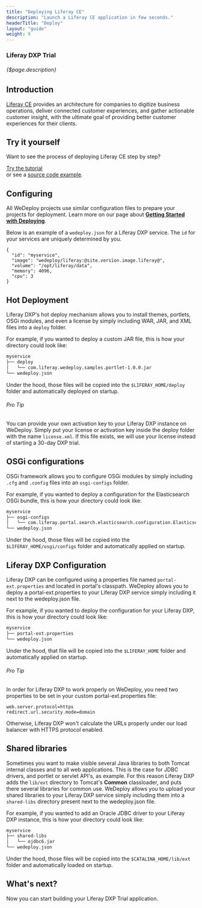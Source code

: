 ```yaml
---
title: "Deploying Liferay CE"
description: "Launch a Liferay CE application in few seconds."
headerTitle: "Deploy"
layout: "guide"
weight: 9
---
```


### Liferay DXP Trial

###### {$page.description}

<article id="1">

## Introduction

[Liferay CE](https://community.liferay.com/-/portal) provides an architecture for companies to digitize business operations, deliver connected customer experiences, and gather actionable customer insight, with the ultimate goal of providing better customer experiences for their clients.

</article>

<article id="2">

## Try it yourself

Want to see the process of deploying Liferay CE step by step?

<div class="guide-btn-cta">
  <a class="btn btn-accent btn-lg" href="/tutorials/liferay-ce/" target="_blank">
    <span class="icon-16-external"></span>Try the tutorial
  </a>
</div>

<div class="guide-aux-cta">
	or see a <a href="https://github.com/wedeploy-examples/liferay-dxp-example" target="_blank">source code example</a>.
</div>

</article>

<article id="3">

## Configuring

<aside>

All WeDeploy projects use similar configuration files to prepare your projects for deployment. Learn more on our page about <strong><a href="/docs/deploy/getting-started/">Getting Started with Deploying</a></strong>.

</aside>

Below is an example of a `wedeploy.json` for a Liferay DXP service. The `id` for your services are uniquely determined by you.

```application/json
{
  "id": "myservice",
  "image": "wedeploy/liferay:@site.version.image.liferay@",
  "volume": "/opt/liferay/data",
  "memory": 4096,
  "cpu": 3
}
```

</article>

<article id="4">

## Hot Deployment

Liferay DXP's hot deploy mechanism allows you to install themes, portlets, OSGi modules, and even a license by simply including WAR, JAR, and XML files into a `deploy` folder.

For example, if you wanted to deploy a custom JAR file, this is how your directory could look like:

```xml
myservice
├── deploy
│   └── com.liferay.wedeploy.samples.portlet-1.0.0.jar
└── wedeploy.json
```

Under the hood, those files will be copied into the `$LIFERAY_HOME/deploy` folder and automatically deployed on startup.

<aside>

###### <span class="icon-16-star"></span> Pro Tip

You can provide your own activation key to your Liferay DXP instance on WeDeploy. Simply put your license or activation key inside the deploy folder with the name `license.xml`. If this file exists, we will use your license instead of starting a 30-day DXP trial.

</aside>

</article>

<article id="5">

## OSGi configurations

OSGi framework allows you to configure OSGi modules by simply including `.cfg` and `.config` files into an `osgi-configs` folder.

For example, if you wanted to deploy a configuration for the Elasticsearch OSGi bundle, this is how your directory could look like:

```xml
myservice
├── osgi-configs
│   └── com.liferay.portal.search.elasticsearch.configuration.ElasticsearchConfiguration.config
└── wedeploy.json
```

Under the hood, those files will be copied into the `$LIFERAY_HOME/osgi/configs` folder and automatically applied on startup.

</article>

<article id="6">

## Liferay DXP Configuration

Liferay DXP can be configured using a properties file named `portal-ext.properties` and located in portal's classpath. WeDeploy allows you to deploy a portal-ext.properties to your Liferay DXP service simply including it next to the wedeploy.json file.

For example, if you wanted to deploy the configuration for your Liferay DXP, this is how your directory could look like:

```xml
myservice
├── portal-ext.properties
└── wedeploy.json
```

Under the hood, that file will be copied into the `$LIFERAY_HOME` folder and automatically applied on startup.

<aside>

###### <span class="icon-16-star"></span> Pro Tip

In order for Liferay DXP to work properly on WeDeploy, you need two properties to be set in your custom portal-ext.properties file:

```properties
web.server.protocol=https
redirect.url.security.mode=domain
```

Otherwise, Liferay DXP won't calculate the URLs properly under our load balancer with HTTPS protocol enabled.

</aside>

</article>

<article id="7">

## Shared libraries

Sometimes you want to make visible several Java libraries to both Tomcat internal classes and to all web applications. This is the case for JDBC drivers, and portlet or servlet API's, as example. For this reason Liferay DXP adds the `lib/ext` directory to Tomcat's **Common** classloader, and puts there several libraries for common use. WeDeploy allows you to upload your shared libraries to your Liferay DXP service simply including them into a `shared-libs` directory present next to the wedeploy.json file.

For example, if you wanted to add an Oracle JDBC driver to your Liferay DXP instance, this is how your directory could look like:

```xml
myservice
├── shared-libs
│   └── ojdbc6.jar
└── wedeploy.json
```

Under the hood, those files will be copied into the `$CATALINA_HOME/lib/ext` folder and automatically loaded on startup.

</article>

## What's next?

Now you can start building your Liferay DXP Trial application.
